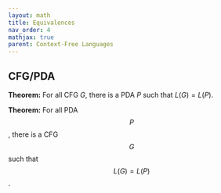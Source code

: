 ```yaml
---
layout: math
title: Equivalences
nav_order: 4
mathjax: true
parent: Context-Free Languages
---
```


## CFG/PDA

__Theorem:__
For all CFG $G$, there is a PDA $P$ such that $L(G) = L(P)$.

__Theorem:__
For all PDA $$P$$, there is a CFG $$G$$ such that $$L(G) = L(P)$$.
